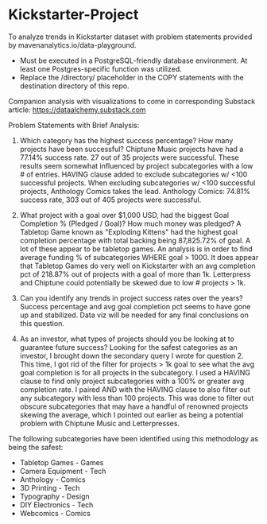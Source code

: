 # Kickstarter-Project
To analyze trends in Kickstarter dataset with problem statements provided by mavenanalytics.io/data-playground.

- Must be executed in a PostgreSQL-friendly database environment. At least one Postgres-specific function was utilized.
- Replace the /directory/ placeholder in the COPY statements with the destination directory of this repo.

Companion analysis with visualizations to come in corresponding Substack article: https://dataalchemy.substack.com

Problem Statements with Brief Analysis:

1. Which category has the highest success percentage? How many projects have been successful?
Chiptune Music projects have had a 77.14% success rate. 27 out of 35 projects were successful. These results seem somewhat influenced by project subcategories with a low # of entries. HAVING clause added to exclude subcategories w/ <100 successful projects.
When excluding subcategories w/ <100 successful projects, Anthology Comics takes the lead. Anthology Comics: 74.81% success rate, 303 out of 405 projects were successful.

2. What project with a goal over $1,000 USD, had the biggest Goal Completion % (Pledged / Goal)? How much money was pledged?
A Tabletop Game known as "Exploding Kittens" had the highest goal completion percentage with total backing being 87,825.72% of goal. A lot of these appear to be tabletop games. An analysis is in order to find average funding % of subcategories WHERE goal > 1000.
It does appear that Tabletop Games do very well on Kickstarter with an avg completion pct of 218.87% out of projects with a goal of more than 1k. Letterpress and Chiptune could potentially be skewed due to low # projects > 1k.

3. Can you identify any trends in project success rates over the years?
Success percentage and avg goal completion pct seems to have gone up and stabilized. 
Data viz will be needed for any final conclusions on this question.

4. As an investor, what types of projects should you be looking at to guarantee future success?
Looking for the safest categories as an investor, I brought down the secondary query I wrote for question 2. This time, I got rid of the filter for projects > 1k goal to see what the avg goal completion is for all projects in the subcategory.
I used a HAVING clause to find only project subcategories with a 100% or greater avg completion rate. I paired AND with the HAVING clause to also filter out any subcategory with less than 100 projects. 
This was done to filter out obscure subcategories that may have a handful of renowned projects skewing the average, which I pointed out earlier as being a potential problem with Chiptune Music and Letterpresses.

The following subcategories have been identified using this methodology as being the safest:
- Tabletop Games - Games
- Camera Equipment - Tech
- Anthology - Comics
- 3D Printing - Tech
- Typography - Design
- DIY Electronics - Tech
- Webcomics - Comics
